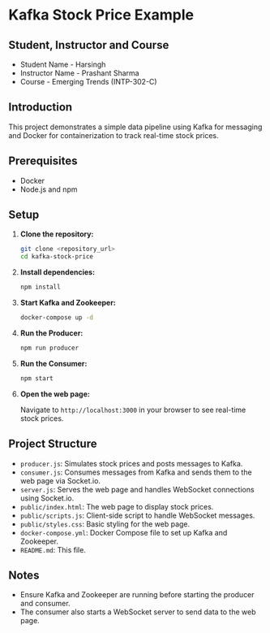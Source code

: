 # Kafka Stock Price Example

## Student, Instructor and Course
- Student Name - Harsingh
- Instructor Name - Prashant Sharma
- Course - Emerging Trends (INTP-302-C)

## Introduction
This project demonstrates a simple data pipeline using Kafka for messaging and Docker for containerization to track real-time stock prices.

## Prerequisites

- Docker
- Node.js and npm

## Setup

1. **Clone the repository:**

    ```sh
    git clone <repository_url>
    cd kafka-stock-price
    ```

2. **Install dependencies:**

    ```sh
    npm install
    ```

3. **Start Kafka and Zookeeper:**

    ```sh
    docker-compose up -d
    ```

4. **Run the Producer:**

    ```sh
    npm run producer
    ```

5. **Run the Consumer:**

    ```sh
    npm start
    ```

6. **Open the web page:**

    Navigate to `http://localhost:3000` in your browser to see real-time stock prices.

## Project Structure

- `producer.js`: Simulates stock prices and posts messages to Kafka.
- `consumer.js`: Consumes messages from Kafka and sends them to the web page via Socket.io.
- `server.js`: Serves the web page and handles WebSocket connections using Socket.io.
- `public/index.html`: The web page to display stock prices.
- `public/scripts.js`: Client-side script to handle WebSocket messages.
- `public/styles.css`: Basic styling for the web page.
- `docker-compose.yml`: Docker Compose file to set up Kafka and Zookeeper.
- `README.md`: This file.

## Notes

- Ensure Kafka and Zookeeper are running before starting the producer and consumer.
- The consumer also starts a WebSocket server to send data to the web page.
